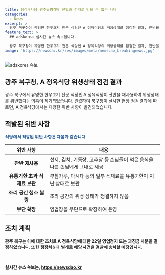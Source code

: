 ```yaml
---
title: 음식재사용 광주유명식당 천엽과 선지로 믿을 수 없는 사태
categories:
  - News
excerpt: >
  광주 북구청이 유명한 한우고기 전문 식당인 A 정육식당의 위생상태를 점검한 결과, 잔반을 재사용하고 일부 식재료의 유통기한을 지키지 않았다는 사실이 밝혀졌다. 이에 고객들은 배신감과 불쾌감을 토로하고 북구는 A 정육식당에 영업정지 또는 과징금 처분 및 검찰 송치를 검토 중이다. '맛집'으로 알려진 이 식당의 위생 의혹은 시민 제보와 방송사 보도로 대두되어 긴급 점검이 이뤄졌다.
feature_text: >
  ## adskorea 실시간 뉴스 속보입니다.

  광주 북구청이 유명한 한우고기 전문 식당인 A 정육식당의 위생상태를 점검한 결과, 잔반을 재사용하고 일부 식재료의 유통기한을 지키지 않았다는 사실이 밝혀졌다. 이에 고객들은 배신감과 불쾌감을 토로하고 북구는 A 정육식당에 영업정지 또는 과징금 처분 및 검찰 송치를 검토 중이다. '맛집'으로 알려진 이 식당의 위생 의혹은 시민 제보와 방송사 보도로 대두되어 긴급 점검이 이뤄졌다.
image: 'https://newsdao.kr/res/images/meta/newsdao_breakingnews.jpg'
---
```


<p><img src="https://newsdao.kr/res/images/meta/newsdao_breakingnews.jpg" alt="adskorea 속보" /></p>

<h2 data-ke-size="size26">광주 북구청, A 정육식당 위생상태 점검 결과</h2>

<p data-ke-size="size16">광주 북구에서 유명한 한우고기 전문 식당인 A 정육식당이 잔반을 재사용하여 위생상태를 위반했다는 의혹이 제기되었습니다. 관련하여 북구청이 실시한 현장 점검 결과에 따르면, A 정육식당에서는 다양한 위반 사항이 발견되었습니다.
</p>

<h2 data-ke-size="size26">적발된 위반 사항</h2>

<p data-ke-size="size16"><b><span style="color: #1a5490;">식당에서 적발된 위반 사항은 다음과 같습니다.</span><b></p>

<table>
    <thead>
        <tr>
            <th>위반 사항</th>
            <th>내용</th>
        </tr>
    </thead>
    <tbody>
        <tr>
            <td style="text-align: center; height: 17px;"><b>잔반 재사용</b></td>
            <td>선지, 김치, 기름장, 고추장 등 손님들이 먹은 음식을 다른 손님에게 그대로 제공</td>
        </tr>
        <tr>
            <td style="text-align: center; height: 17px;"><b>유통기한 초과 식재료 보관</b></td>
            <td>부침가루, 다시마 등의 일부 식재료를 유통기한이 지난 상태로 보관</td>
        </tr>
        <tr>
            <td style="text-align: center; height: 17px;"><b>조리 공간 청소 불량</b></td>
            <td>조리 공간의 위생 상태가 청결하지 않음</td>
        </tr>
        <tr>
            <td style="text-align: center; height: 17px;"><b>무단 확장</b></td>
            <td>영업장을 무단으로 확장하여 운영</td>
        </tr>
    </tbody>
</table>

<h2 data-ke-size="size26">조치 계획</h2>

<p data-ke-size="size16">광주 북구는 이에 대한 조치로 A 정육식당에 대한 22일 영업정지 또는 과징금 처분을 결정하였습니다. 또한 행정처분과 별개로 해당 사건을 검찰에 송치할 예정입니다.
</p>

<p data-ke-size="size16">&nbsp;</p>
실시간 뉴스 속보는, <a href="https://newsdao.kr" rel="dofollow">https://newsdao.kr</a>


